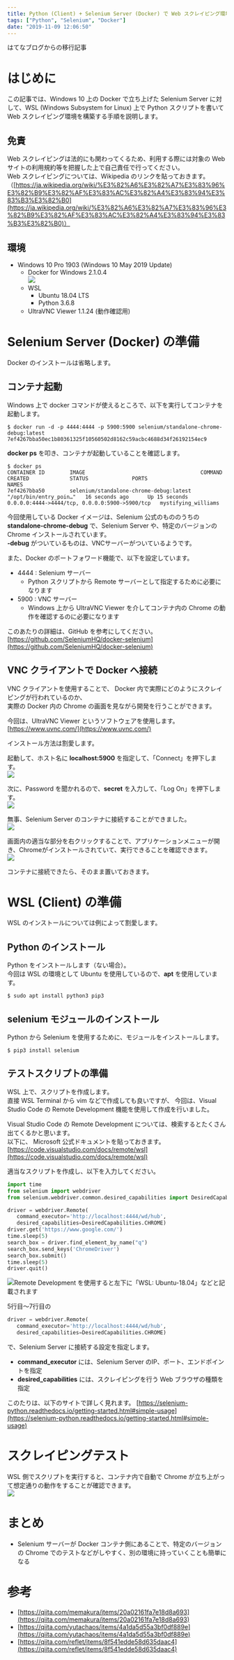 ```yaml
---
title: Python (Client) + Selenium Server (Docker) で Web スクレイピング環境構築
tags: ["Python", "Selenium", "Docker"]
date: "2019-11-09 12:06:50"
---
```


<div class="alert info">
はてなブログからの移行記事
</div>

# はじめに
この記事では、Windows 10 上の Docker で立ち上げた Selenium Server に対して、WSL (Windows Subsystem for Linux) 上で Python スクリプトを書いて Web スクレイピング環境を構築する手順を説明します。

## 免責
Web スクレイピングは法的にも関わってくるため、利用する際には対象の Web サイトの利用規約等を把握した上で自己責任で行ってください。  
Web スクレイピングについては、Wikipedia のリンクを貼っておきます。（[https://ja.wikipedia.org/wiki/%E3%82%A6%E3%82%A7%E3%83%96%E3%82%B9%E3%82%AF%E3%83%AC%E3%82%A4%E3%83%94%E3%83%B3%E3%82%B0](https://ja.wikipedia.org/wiki/%E3%82%A6%E3%82%A7%E3%83%96%E3%82%B9%E3%82%AF%E3%83%AC%E3%82%A4%E3%83%94%E3%83%B3%E3%82%B0)）

## 環境
* Windows 10 Pro 1903 (Windows 10 May 2019 Update)
  * Docker for Windows 2.1.0.4  
![](20191109093621.png)
  * WSL
    * Ubuntu 18.04 LTS
    * Python 3.6.8
  * UltraVNC Viewer 1.1.24 (動作確認用)

# Selenium Server (Docker) の準備
Docker のインストールは省略します。

## コンテナ起動

Windows 上で docker コマンドが使えるところで、以下を実行してコンテナを起動します。
```
$ docker run -d -p 4444:4444 -p 5900:5900 selenium/standalone-chrome-debug:latest
7ef4267bba50ec1b80361325f10560502d8162c59acbc4688d34f26192154ec9
```

**docker ps** を叩き、コンテナが起動していることを確認します。
```
$ docker ps
CONTAINER ID        IMAGE                                     COMMAND                  CREATED             STATUS              PORTS                                            NAMES
7ef4267bba50        selenium/standalone-chrome-debug:latest   "/opt/bin/entry_poin…"   16 seconds ago      Up 15 seconds       0.0.0.0:4444->4444/tcp, 0.0.0.0:5900->5900/tcp   mystifying_williams
```

今回使用している Docker イメージは、Selenium 公式のもののうちの **standalone-chrome-debug** で、Selenium Server や、特定のバージョンの Chrome インストールされています。  
**-debug** がついているものは、VNCサーバーがついているようです。

また、Docker のポートフォワード機能で、以下を設定しています。

* 4444 : Selenium サーバー
  * Python スクリプトから Remote サーバーとして指定するために必要になります
* 5900 : VNC サーバー
  * Windows 上から UltraVNC Viewer を介してコンテナ内の Chrome の動作を確認するのに必要になります

このあたりの詳細は、GitHub を参考にしてください。
[https://github.com/SeleniumHQ/docker-selenium](https://github.com/SeleniumHQ/docker-selenium)

## VNC クライアントで Docker へ接続
VNC クライアントを使用することで、 Docker 内で実際にどのようにスクレイピングが行われているのか、  
実際の Docker 内の Chrome の画面を見ながら開発を行うことができます。

今回は、UltraVNC Viewer というソフトウェアを使用します。
[https://www.uvnc.com/](https://www.uvnc.com/)

インストール方法は割愛します。

起動して、ホスト名に **localhost:5900** を指定して、「Connect」を押下します。  
![](20191109112844.png)

次に、Password を聞かれるので、**secret** を入力して、「Log On」を押下します。  
![](20191109113012.png)

無事、Selenium Server のコンテナに接続することができました。  
![](20191109113142.png)

画面内の適当な部分を右クリックすることで、アプリケーションメニューが開き、Chromeがインストールされていて、実行できることを確認できます。  
![](20191109113313.png)

コンテナに接続できたら、そのまま置いておきます。

# WSL (Client) の準備

WSL のインストールについては例によって割愛します。

## Python のインストール
Python をインストールします（ない場合）。  
今回は WSL の環境として Ubuntu を使用しているので、**apt** を使用しています。
```
$ sudo apt install python3 pip3
```

## selenium モジュールのインストール
Python から Selenium を使用するために、モジュールをインストールします。
```
$ pip3 install selenium
```

## テストスクリプトの準備
WSL 上で、スクリプトを作成します。  
直接 WSL Terminal から vim などで作成しても良いですが、
今回は、Visual Studio Code の Remote Development 機能を使用して作成を行いました。

Visual Studio Code の Remote Development については、検索するとたくさん出てくるかと思います。  
以下に、 Microsoft 公式ドキュメントを貼っておきます。
[https://code.visualstudio.com/docs/remote/wsl](https://code.visualstudio.com/docs/remote/wsl)

適当なスクリプトを作成し、以下を入力してください。
```python
import time
from selenium import webdriver
from selenium.webdriver.common.desired_capabilities import DesiredCapabilities

driver = webdriver.Remote(
   command_executor='http://localhost:4444/wd/hub',
   desired_capabilities=DesiredCapabilities.CHROME)
driver.get('https://www.google.com/')
time.sleep(5)
search_box = driver.find_element_by_name("q")
search_box.send_keys('ChromeDriver')
search_box.submit()
time.sleep(5)
driver.quit()
```

![Remote Development を使用すると左下に「WSL: Ubuntu-18.04」などと記載されます](20191109112151.png)

5行目～7行目の
```python
driver = webdriver.Remote(
   command_executor='http://localhost:4444/wd/hub',
   desired_capabilities=DesiredCapabilities.CHROME)
```
で、Selenium Server に接続する設定を指定します。

* **command_executor** には、Selenium Server のIP、ポート、エンドポイントを指定
* **desired_capabilities** には、スクレイピングを行う Web ブラウザの種類を指定

このたりは、以下のサイトで詳しく見れます。
[https://selenium-python.readthedocs.io/getting-started.html#simple-usage](https://selenium-python.readthedocs.io/getting-started.html#simple-usage)

# スクレイピングテスト
WSL 側でスクリプトを実行すると、コンテナ内で自動で Chrome が立ち上がって想定通りの動作をすることが確認できます。  
![](20191109114954.gif)

# まとめ
* Selenium サーバーが Docker コンテナ側にあることで、特定のバージョンの Chrome でのテストなどがしやすく、別の環境に持っていくことも簡単になる

# 参考
* [https://qiita.com/memakura/items/20a02161fa7e18d8a693](https://qiita.com/memakura/items/20a02161fa7e18d8a693)
* [https://qiita.com/yutachaos/items/4a1da5d55a3bf0df889e](https://qiita.com/yutachaos/items/4a1da5d55a3bf0df889e)
* [https://qiita.com/reflet/items/8f541edde58d635daac4](https://qiita.com/reflet/items/8f541edde58d635daac4)
